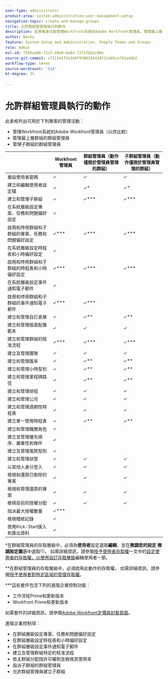 ```yaml
---
user-type: administrator
product-area: system-administration;user-management;setup
navigation-topic: create-and-manage-groups
title: 允許群組管理員執行的動作
description: 此表格會比較管理Workfront系統的Adobe Workfront管理員、管理最上層群組的群組管理員以及管理子群組的群組管理員可用的管理活動。
author: Becky
feature: System Setup and Administration, People Teams and Groups
role: Admin
exl-id: f556aa0b-71c5-48a9-8a84-72f1fbb2c86e
source-git-commit: c711541f3e166f9700195420711d95ce782a44b2
workflow-type: tm+mt
source-wordcount: '514'
ht-degree: 3%

---
```


# 允許群組管理員執行的動作

此表格列出可用於下列專案的管理活動：

* 管理Workfront系統的Adobe Workfront管理員（以供比較）
* 管理最上層群組的群組管理員
* 管理子群組的群組管理員

<table style="table-layout:auto"> 
 <col> 
 <col> 
 <col> 
 <col> 
 <thead> 
  <tr> 
   <th> </th> 
   <th>Workfront管理員 </th> 
   <th>群組管理員（動作僅限於管理員管理的群組）</th> 
   <th>子群組管理員（動作僅限於管理員管理的群組）</th> 
  </tr> 
 </thead> 
 <tbody>
  <tr> 
   <td>重設使用者密碼</td> 
   <td>✓ </td> 
   <td>✓ </td> 
   <td>✓ </td> 
  </tr> 
  <tr> 
   <td>建立和編輯使用者設定檔</td> 
   <td>✓</td> 
   <td>✓*</td> 
   <td>✓*</td> 
  </tr> 
  <tr> 
   <td>建立和管理子群組</td>
   <td>✓ </td> 
   <td>✓***</td> 
   <td>✓***</td> 
  </tr> 
  <tr> 
   <td>在系統層級設定專案、任務和問題偏好設定</td> 
   <td>✓</td> 
   <td> </td> 
   <td> </td> 
  </tr> 
  <tr> 
   <td>啟用和停用群組和子群組的專案、任務和問題偏好設定</td> 
   <td>✓***</td> 
   <td>✓***</td> 
   <td>✓***</td> 
  </tr> 
  <tr> 
   <td>在系統層級設定時程表和小時偏好設定</td> 
   <td>✓ </td> 
   <td> </td> 
   <td> </td> 
  </tr> 
  <tr> 
   <td>啟用和停用群組和子群組的時程表和小時偏好設定 </td> 
   <td>✓***</td> 
   <td>✓***</td> 
   <td>✓***</td> 
  </tr> 
  <tr> 
   <td>在系統層級設定事件通知電子郵件</td> 
   <td>✓ </td> 
   <td> </td> 
   <td> </td> 
  </tr> 
  <tr> 
   <td>啟用和停用群組和子群組的事件通知電子郵件</td> 
   <td>✓*** </td> 
   <td>✓***</td> 
   <td> </td> 
  </tr> 
  <tr> 
   <td>建立和管理自訂表單</td> 
   <td>✓ </td> 
   <td>✓**</td> 
   <td>✓**</td> 
  </tr> 
  <tr> 
   <td>建立和管理版面配置範本</td> 
   <td>✓ </td> 
   <td>✓</td> 
   <td>✓</td> 
  </tr> 
  <tr> 
   <td>建立和管理群組的核准流程</td> 
   <td>✓*** </td> 
   <td>✓***</td> 
   <td>✓***</td> 
  </tr> 
  <tr> 
   <td>建立及管理團隊</td> 
   <td>✓ </td> 
   <td>✓</td> 
   <td>✓</td> 
  </tr> 
  <tr> 
   <td>建立和管理匯率</td> 
   <td>✓ </td> 
   <td>✓**</td> 
   <td>✓**</td> 
  </tr> 
  <tr> 
   <td>建立和管理小時型別</td> 
   <td>✓ </td> 
   <td>✓**</td> 
   <td>✓**</td> 
  </tr> 
  <tr> 
   <td>建立和管理里程碑路徑</td> 
   <td>✓ </td> 
   <td>✓**</td> 
   <td>✓**</td> 
  </tr> 
  <tr> 
   <td>建立和管理排程</td> 
   <td>✓ </td> 
   <td>✓</td> 
   <td>✓</td> 
  </tr> 
  <tr> 
   <td>建立和管理公司</td> 
   <td>✓ </td> 
   <td>✓</td> 
   <td>✓</td> 
  </tr> 
  <tr> 
   <td>建立和管理週期性時程表</td> 
   <td>✓ </td> 
   <td>✓</td> 
   <td>✓</td> 
  </tr> 
  <tr> 
   <td>建立單一使用時程表</td> 
   <td>✓</td> 
   <td>✓**</td> 
   <td>✓**</td> 
  </tr> 
  <tr> 
   <td>建立和管理職務角色</td> 
   <td>✓</td> 
   <td> </td> 
   <td> </td> 
  </tr> 
  <tr> 
   <td>建立並管理優先順序、嚴重性和條件</td> 
   <td>✓</td> 
   <td> </td> 
   <td> </td> 
  </tr> 
  <tr> 
   <td>建立及管理風險型別</td> 
   <td>✓ </td> 
   <td> </td> 
   <td> </td> 
  </tr> 
  <tr> 
   <td>建立和管理狀態</td> 
   <td>✓ </td> 
   <td>✓ </td> 
   <td>✓</td> 
  </tr> 
  <tr> 
   <td>以其他人身分登入</td> 
   <td>✓ </td> 
   <td>✓ </td> 
   <td>✓ </td> 
  </tr> 
  <tr> 
   <td>檢視和還原已刪除的專案</td> 
   <td>✓ </td> 
   <td>✓ </td> 
   <td>✓ </td> 
  </tr> 
  <tr> 
   <td>檢視和管理還原的專案</td> 
   <td>✓ </td> 
   <td>✓ </td> 
   <td>✓ </td> 
  </tr> 
  <tr> 
   <td>檢視目前的授權分配</td> 
   <td>✓ </td> 
   <td>✓ </td> 
   <td>✓ </td> 
  </tr> 
  <tr> 
   <td>指派最大授權數量</td> 
   <td>✓*** </td> 
   <td> </td> 
   <td> </td> 
  </tr> 
  <tr> 
   <td>檢視稽核記錄</td> 
   <td>✓ </td> 
   <td> </td> 
   <td> </td> 
  </tr> 
  <tr> 
   <td>使用Kick-Start匯入和匯出資料</td> 
   <td>✓ </td> 
   <td> </td> 
   <td> </td> 
  </tr> 
 </tbody> 
</table>

&#42;在群組管理員的存取層級中，必須為&#x200B;**使用者**&#x200B;設定選取&#x200B;**編輯**，並在&#x200B;**微調您的設定** **微調設定圖示**&#x200B;中選取![使用者管理員（群組使用者）](assets/gear-icon-in-access-levels.png)。 如需詳細資訊，請參閱[授予使用者存取權](../../../administration-and-setup/add-users/configure-and-grant-access/grant-access-other-users.md#access-to-edit)一文中的[設定使用者的存取權，以使用自訂存取層級](../../../administration-and-setup/add-users/configure-and-grant-access/grant-access-other-users.md)編輯使用者一節。

&#42;&#42;在群組管理員的存取層級中，必須啟用此動作的存取權。 如需詳細資訊，請參閱[授予使用者對特定區域的管理存取權](../../../administration-and-setup/add-users/configure-and-grant-access/grant-users-admin-access-certain-areas.md)。

&#42;&#42;&#42;這些套件包含下列的進階企業控制功能：

* 工作流程Prime和更新版本
* Workfront Prime和更新版本

如需套件的詳細資訊，請參閱[Adobe Workfront定價與封裝頁面](https://business.adobe.com/products/workfront/pricing.html)。

進階企業控制項：

* 在群組層級設定專案、任務和問題偏好設定
* 在群組層級設定時程表和小時偏好設定
* 在群組層級設定事件通知電子郵件
* 建立及管理群組特定的核准流程
* 依主群組分配授許可權制並檢視其使用率
* 指派子群組的群組管理員
* 允許群組管理員建立子群組
